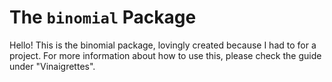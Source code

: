 # The `binomial` Package 

Hello! This is the binomial package, lovingly created because I had to for a project. For more information about how to use this, please check the guide under "Vinaigrettes". 